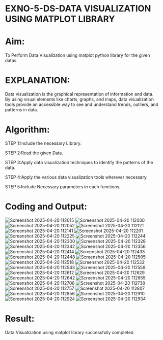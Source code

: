 # EXNO-5-DS-DATA VISUALIZATION USING MATPLOT LIBRARY

# Aim:
  To Perform Data Visualization using matplot python library for the given datas.

# EXPLANATION:
Data visualization is the graphical representation of information and data. By using visual elements like charts, graphs, and maps, data visualization tools provide an accessible way to see and understand trends, outliers, and patterns in data.

# Algorithm:
STEP 1:Include the necessary Library.

STEP 2:Read the given Data.

STEP 3:Apply data visualization techniques to identify the patterns of the data.

STEP 4:Apply the various data visualization tools wherever necessary.

STEP 5:Include Necessary parameters in each functions.

# Coding and Output:
![Screenshot 2025-04-20 112015](https://github.com/user-attachments/assets/fd374ad4-7004-49d1-8d1f-ab291ab3cbac)
![Screenshot 2025-04-20 112030](https://github.com/user-attachments/assets/d0b92f4f-a428-4589-90c0-eb625f80eefa)
![Screenshot 2025-04-20 112052](https://github.com/user-attachments/assets/c71ab01c-e0a9-4edf-9ccf-eb71fb58cb02)
![Screenshot 2025-04-20 112121](https://github.com/user-attachments/assets/ed0f5144-f3d0-4a50-81eb-29c0e0213740)
![Screenshot 2025-04-20 112141](https://github.com/user-attachments/assets/b6669e11-b0d7-45ae-8be2-5bb4939c2c60)
![Screenshot 2025-04-20 112201](https://github.com/user-attachments/assets/b58a31d0-adae-4906-b6f1-da2874c44613)
![Screenshot 2025-04-20 112225](https://github.com/user-attachments/assets/0b3b6de6-3c06-492b-bee7-71172ddb32ae)
![Screenshot 2025-04-20 112244](https://github.com/user-attachments/assets/0b2a57d7-f002-4c52-832b-d202e924ca88)
![Screenshot 2025-04-20 112300](https://github.com/user-attachments/assets/875fe06c-3e4b-42d3-94bf-94d2b230be0d)
![Screenshot 2025-04-20 112328](https://github.com/user-attachments/assets/cb4f464f-4559-4212-b917-d5cd3afb0146)
![Screenshot 2025-04-20 112342](https://github.com/user-attachments/assets/ae5f015a-993b-48c9-9395-81b9134ae086)
![Screenshot 2025-04-20 112356](https://github.com/user-attachments/assets/2c0aca41-4f05-4f2a-9c92-c945f71f8bb0)
![Screenshot 2025-04-20 112414](https://github.com/user-attachments/assets/e86fe1d0-35cc-4dc0-b735-b8b57226a3c4)
![Screenshot 2025-04-20 112433](https://github.com/user-attachments/assets/1e0f203b-d820-4ce4-a78c-78d1dd3c8e25)
![Screenshot 2025-04-20 112448](https://github.com/user-attachments/assets/2efcff1a-9a51-479a-b95a-af4ce3312347)
![Screenshot 2025-04-20 112505](https://github.com/user-attachments/assets/ce07659e-6837-473f-9029-a750c2513fdb)
![Screenshot 2025-04-20 112518](https://github.com/user-attachments/assets/69894cfa-c654-451b-932b-ed2e3864266c)
![Screenshot 2025-04-20 112532](https://github.com/user-attachments/assets/3484ac49-41f4-4626-9562-13f1d906f1e9)
![Screenshot 2025-04-20 112543](https://github.com/user-attachments/assets/2d343ec9-f349-4479-a62c-9bf97ece31db)
![Screenshot 2025-04-20 112556](https://github.com/user-attachments/assets/ba64c9a3-bb9b-4cee-8858-1aa3cecd8528)
![Screenshot 2025-04-20 112612](https://github.com/user-attachments/assets/f5767e6b-23dd-4a9d-bbb5-05336e8c1392)
![Screenshot 2025-04-20 112629](https://github.com/user-attachments/assets/4c34777c-47fa-4849-abba-1d75db0077ad)
![Screenshot 2025-04-20 112642](https://github.com/user-attachments/assets/99d353af-ac01-4df8-a3d5-5971f00c28de)
![Screenshot 2025-04-20 112655](https://github.com/user-attachments/assets/5f51c3d4-7ca9-4f20-b9b9-df9f7578c1af)
![Screenshot 2025-04-20 112708](https://github.com/user-attachments/assets/74ca069a-49d3-483a-b13f-93ff91af04be)
![Screenshot 2025-04-20 112738](https://github.com/user-attachments/assets/f662cc54-696b-422b-8591-5d4db732d1ab)
![Screenshot 2025-04-20 112757](https://github.com/user-attachments/assets/47ece62f-93a0-4315-9523-925811dbe188)
![Screenshot 2025-04-20 112807](https://github.com/user-attachments/assets/d3127080-241e-400b-94d8-071d4b7b98d9)
![Screenshot 2025-04-20 112856](https://github.com/user-attachments/assets/e5acadc3-dc13-4e7d-a63a-0b7f4ab866dd)
![Screenshot 2025-04-20 112910](https://github.com/user-attachments/assets/8e18a339-eeaa-448c-b724-6bcb83d9b57f)
![Screenshot 2025-04-20 112924](https://github.com/user-attachments/assets/539ddd86-ce75-4789-9462-ed5252f0674b)
![Screenshot 2025-04-20 112934](https://github.com/user-attachments/assets/45edc316-1cfb-4929-8fb4-ef1669bf7960)
# Result:
 Data Visualization using matplot library successfully completed.

